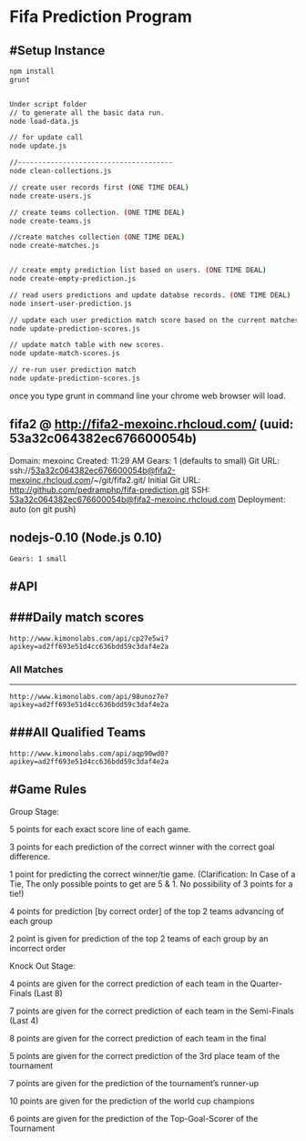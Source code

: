 Fifa Prediction Program
===============

#Setup Instance
---------------------
```sh
npm install
grunt


Under script folder
// to generate all the basic data run.
node load-data.js

// for update call
node update.js

//--------------------------------------
node clean-collections.js

// create user records first (ONE TIME DEAL)
node create-users.js

// create teams collection. (ONE TIME DEAL)
node create-teams.js

//create matches collection (ONE TIME DEAL)
node create-matches.js


// create empty prediction list based on users. (ONE TIME DEAL)
node create-empty-prediction.js

// read users predictions and update databse records. (ONE TIME DEAL)
node insert-user-prediction.js

// update each user prediction match score based on the current matches.
node update-prediction-scores.js

// update match table with new scores.
node update-match-scores.js

// re-run user prediction match
node update-prediction-scores.js


```
once you type grunt in command line your chrome web browser will load.


fifa2 @ http://fifa2-mexoinc.rhcloud.com/ (uuid: 53a32c064382ec676600054b)
--------------------------------------------------------------------------
  Domain:          mexoinc
  Created:         11:29 AM
  Gears:           1 (defaults to small)
  Git URL:         ssh://53a32c064382ec676600054b@fifa2-mexoinc.rhcloud.com/~/git/fifa2.git/
  Initial Git URL: http://github.com/pedramphp/fifa-prediction.git
  SSH:             53a32c064382ec676600054b@fifa2-mexoinc.rhcloud.com
  Deployment:      auto (on git push)

  nodejs-0.10 (Node.js 0.10)
  --------------------------
    Gears: 1 small



#API
------------------

###Daily match scores
---------------------------
```url
http://www.kimonolabs.com/api/cp27e5wi?apikey=ad2ff693e51d4cc636bdd59c3daf4e2a
```

### All Matches
-----------------
```url
http://www.kimonolabs.com/api/98unoz7e?apikey=ad2ff693e51d4cc636bdd59c3daf4e2a
```

###All Qualified Teams
---------------------------
```url
http://www.kimonolabs.com/api/aqp90wd0?apikey=ad2ff693e51d4cc636bdd59c3daf4e2a
```

#Game Rules
-----------------

Group Stage:

5 points for each exact score line of each game.

3 points for each prediction of the correct winner with the correct goal difference.

1 point for predicting the correct winner/tie game. (Clarification: In Case of a Tie, The only possible points to get are 5 & 1. No possibility of 3 points for a tie!)

4 points for prediction [by correct order] of the top 2 teams advancing of each group

2 point is given for prediction of the top 2 teams of each group by an incorrect order

Knock Out Stage:

4 points are given for the correct prediction of each team in the Quarter-Finals (Last 8)

7 points are given for the correct prediction of each team in the Semi-Finals (Last 4)

8 points are given for the correct prediction of each team in the final

5 points are given for the correct prediction of the 3rd place team of the tournament

7 points are given for the prediction of the tournament’s runner-up

10 points are given for the prediction of the world cup champions

6 points are given for the prediction of the Top-Goal-Scorer of the Tournament
